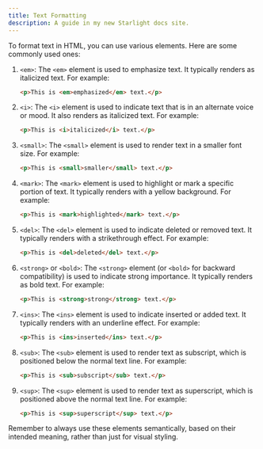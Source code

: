 ```yaml
---
title: Text Formatting
description: A guide in my new Starlight docs site.
---
```

To format text in HTML, you can use various elements. Here are some commonly used ones:

1. `<em>`: The `<em>` element is used to emphasize text. It typically renders as italicized text. For example:
    ```html
    <p>This is <em>emphasized</em> text.</p>
    ```

2. `<i>`: The `<i>` element is used to indicate text that is in an alternate voice or mood. It also renders as italicized text. For example:
    ```html
    <p>This is <i>italicized</i> text.</p>
    ```

3. `<small>`: The `<small>` element is used to render text in a smaller font size. For example:
    ```html
    <p>This is <small>smaller</small> text.</p>
    ```

4. `<mark>`: The `<mark>` element is used to highlight or mark a specific portion of text. It typically renders with a yellow background. For example:
    ```html
    <p>This is <mark>highlighted</mark> text.</p>
    ```

5. `<del>`: The `<del>` element is used to indicate deleted or removed text. It typically renders with a strikethrough effect. For example:
    ```html
    <p>This is <del>deleted</del> text.</p>
    ```

6. `<strong>` or `<bold>`: The `<strong>` element (or `<bold>` for backward compatibility) is used to indicate strong importance. It typically renders as bold text. For example:
    ```html
    <p>This is <strong>strong</strong> text.</p>
    ```

7. `<ins>`: The `<ins>` element is used to indicate inserted or added text. It typically renders with an underline effect. For example:
    ```html
    <p>This is <ins>inserted</ins> text.</p>
    ```

8. `<sub>`: The `<sub>` element is used to render text as subscript, which is positioned below the normal text line. For example:
    ```html
    <p>This is <sub>subscript</sub> text.</p>
    ```

9. `<sup>`: The `<sup>` element is used to render text as superscript, which is positioned above the normal text line. For example:
    ```html
    <p>This is <sup>superscript</sup> text.</p>
    ```

Remember to always use these elements semantically, based on their intended meaning, rather than just for visual styling.
